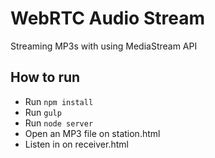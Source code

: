 # WebRTC Audio Stream

Streaming MP3s with using MediaStream API

## How to run

- Run ```npm install```
- Run ```gulp```
- Run ```node server```
- Open an MP3 file on station.html
- Listen in on receiver.html
